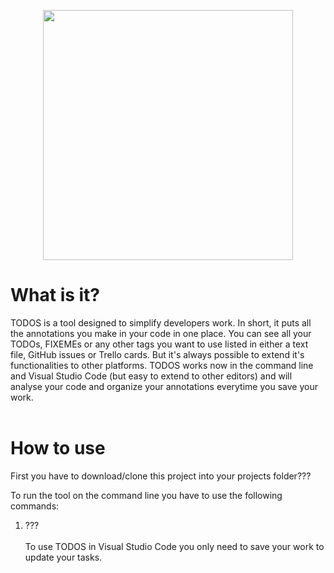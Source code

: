 <p align="center">
  <img src="https://github.com/portosummerofcode/break/blob/master/logo.png" width="400">
</p>


# What is it?

TODOS is a tool designed to simplify developers work. In short, it puts all the annotations you make in your code in one place. You can see all your TODOs, FIXEMEs or any other tags you want to use listed in either a text file, GitHub issues or Trello cards. But it's always possible to extend it's functionalities to other platforms. TODOS works now in the command line and Visual Studio Code (but easy to extend to other editors) and will analyse your code and organize your annotations everytime you save your work.
<br><br>

# How to use
First you have to download/clone this project into your projects folder???
<br>

To run the tool on the command line you have to use the following commands:

1. ???
<br><br>
To use TODOS in Visual Studio Code you only need to save your work to update your tasks.
 
